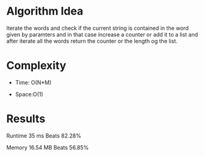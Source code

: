 # Algorithm Idea

Iterate the words and check if the current string is contained in the word given by paramters and in that case increase a counter or add it to a list and after iterate all the words return the counter or the length og the list.

# Complexity

- Time: O(N*M)

- Space:O(1)

# Results

Runtime
35
ms
Beats
82.28%

Memory
16.54
MB
Beats
56.85%